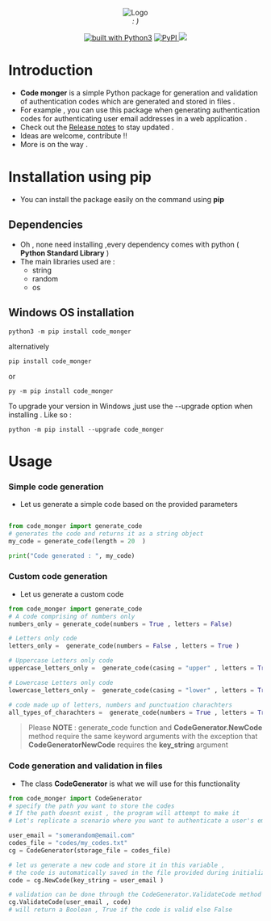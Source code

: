  
<figure align="center" >
    <img  src="https://i.ibb.co/B5ktzB6F/codemongerlogo.png"
         alt="Logo">
    <figcaption><em>: )</em></figcaption>
</figure>

<div align="center">
<a href="https://www.python.org/"><img src="https://img.shields.io/badge/built%20with-Python3-green.svg" alt="built with Python3"></a>
		<a href="https://pepy.tech/projects/code_monger"><img src="https://static.pepy.tech/badge/code-monger" alt="PyPI">
<a href="https://github.com/victhepythonista/code_monger"><img src="https://img.shields.io/github/stars/victhepythonista/code_monger.svg?style=social&label=Stars"></a>
</div>




# Introduction

- **Code monger** is a simple Python package for generation and validation of authentication codes which are generated and stored in files . 
-  For example , you can use this package when generating authentication codes for authenticating user email addresses in a web application .
- Check out the <a href="https://github.com/victhepythonista/code_monger/blob/main/RELEASE_NOTES.md" target="_blank"> Release notes</a> to stay updated . 
- Ideas are welcome, contribute !!
- More is on the way .

# Installation using pip
- You can install the package easily on the command using **pip**

## Dependencies
- Oh , none need installing ,every dependency comes with python ( __Python Standard Library__ )
- The main libraries used are :
  - string 
  - random
  - os 

## Windows OS installation

```
python3 -m pip install code_monger

```

alternatively 

```
pip install code_monger
```

or

```
py -m pip install code_monger
```

To upgrade your version in Windows ,just use the --upgrade  option when installing . Like so :

```
python -m pip install --upgrade code_monger
```

# Usage

### Simple code generation

- Let us generate a simple code based on the provided parameters

```python

from code_monger import generate_code
# generates the code and returns it as a string object
my_code = generate_code(length = 20  )

print("Code generated : ", my_code)
```

### Custom code generation

- Let us generate a custom code 

```python
from code_monger import generate_code
# A code comprising of numbers only 
numbers_only = generate_code(numbers = True , letters = False)

# Letters only code
letters_only =  generate_code(numbers = False , letters = True )

# Uppercase Letters only code
uppercase_letters_only =  generate_code(casing = "upper" , letters = True   )

# Lowercase Letters only code
lowercase_letters_only =  generate_code(casing = "lower" , letters = True   )

# code made up of letters, numbers and punctuation charachters
all_types_of_charachters =  generate_code(numbers = True , letters = True  , punctuation_chars  = True)
```

> Please __NOTE__  :  generate_code function and __CodeGenerator.NewCode__  method require the same keyword arguments  with the exception that  __CodeGeneratorNewCode__ requires the __key_string__ argument 


### Code generation and validation in files

- The class __CodeGenerator__ is what we will use for this functionality

```python
from code_monger import CodeGenerator
# specify the path you want to store the codes 
# If the path doesnt exist , the program will attempt to make it 
# Let's replicate a scenario where you want to authenticate a user's email in a web app

user_email = "somerandom@email.com"
codes_file = "codes/my_codes.txt"
cg = CodeGenerator(storage_file = codes_file)

# let us generate a new code and store it in this variable ,
# the code is automatically saved in the file provided during initialization of CodeGenerator
code = cg.NewCode(key_string = user_email )

# validation can be done through the CodeGenerator.ValidateCode method like so:
cg.ValidateCode(user_email , code) 
# will return a Boolean , True if the code is valid else False
```

 

